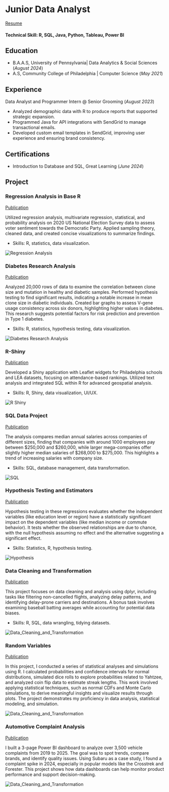 # Junior Data Analyst
[Resume](https://github.com/naokoi0408/Portfolio/blob/main/assets/Naoko%20Ishibashi%20Resume%20Data%20Analyst.pdf)
#### Technical Skill: R, SQL, Java, Python, Tableau, Power BI 

## Education
- B.A.A.S, University of Pennsylvania| Data Analytics & Social Sciences (_August 2024_)
- A.S, Community College of Philadelphia | Computer Science (_May 2021_)

## Experience
Data Analyst and Programmer Intern @ Senior Grooming (_August 2023_)

- Analyzed demographic data with R to produce reports that supported strategic expansion.
- Programmed Java for API integrations with SendGrid to manage transactional emails.
- Developed custom email templates in SendGrid, improving user experience and ensuring brand consistency.

## Certifications
- Introduction to Database and SQL, Great Learning (_June 2024_)
  
## Project
### Regression Analysis in Base R     
[Publication](https://github.com/naokoi0408/Final.Data310/blob/main/Regression%20Analysis%20/Regression_Analysis%20.pdf)

Utilized regression analysis, multivariate regression, statistical, and probability analysis on 2020 US National Election Survey data to assess voter sentiment towards the Democratic Party. Applied sampling theory, cleaned data, and created concise visualizations to summarize findings.
- Skills: R, statistics, data visualization.

![Regression Analysis](/assets/Difference_in_Mean.png)


### Diabetes Research Analysis
[Publication](https://github.com/naokoi0408/Portfolio/blob/main/assets/Data_Analysis_Project_Final.ver%20(1).pdf)

Analyzed 20,000 rows of data to examine the correlation between clone size and mutation in healthy and diabetic samples. Performed hypothesis testing to find significant results, indicating a notable increase in mean clone size in diabetic individuals. Created bar graphs to assess V-gene usage consistency across six donors, highlighting higher values in diabetes. This research suggests potential factors for risk prediction and prevention in Type 1 diabetes.
- Skills: R, statistics, hypothesis testing, data visualization.

![Diabetes Research Analysis](assets/Diabetes%20Research%20Analysis.png)


### R-Shiny
[Publication](https://github.com/naokoi0408/School_Rank_App/blob/main/School_Rank_App/School_Rank_App_Description.pdf)

Developed a Shiny application with Leaflet widgets for Philadelphia schools and LEA datasets, focusing on attendance-based rankings. Utilized text analysis and integrated SQL within R for advanced geospatial analysis.
- Skills: R, Shiny, data visualization, UI/UX.

![R Shiny](/assets/Regression_Table.png)


### SQL Data Project
[Publication](https://github.com/naokoi0408/SQL/blob/main/SQL/SQL.RStudio.pdf)

The analysis compares median annual salaries across companies of different sizes, finding that companies with around 1000 employees pay between $250,000 and $260,000, while larger mega-companies offer slightly higher median salaries of $268,000 to $275,000. This highlights a trend of increasing salaries with company size.
- Skills: SQL, database management, data transformation.

![SQL](/assets/SQL.png)


### Hypothesis Testing and Estimators
[Publication](https://github.com/naokoi0408/HypothesisTesting/blob/main/Hypothesis_Testing/HypothesisTesting.pdf)

Hypothesis testing in these regressions evaluates whether the independent variables (like education level or region) have a statistically significant impact on the dependent variables (like median income or commute behavior). It tests whether the observed relationships are due to chance, with the null hypothesis assuming no effect and the alternative suggesting a significant effect.
- Skills: Statistics, R, hypothesis testing.

![Hypothesis](assets/Hypothesis_Testing_N_Estimators.png)

### Data Cleaning and Transformation
[Publication](https://github.com/naokoi0408/Cleaning_And_Transforming_Data/blob/main/Cleaning_And_Transforming_Data/Cleaning_Data.pdf)

This project focuses on data cleaning and analysis using dplyr, including tasks like filtering non-cancelled flights, analyzing delay patterns, and identifying delay-prone carriers and destinations. A bonus task involves examining baseball batting averages while accounting for potential data biases.
- Skills: R, SQL, data wrangling, tidying datasets.

![Data_Cleaning_and_Transformation](assets/Data_Transformation.png)

### Random Variables
[Publication](https://github.com/naokoi0408/RandomVariables/blob/main/RandomVariables.file/RandomVariables..pdf)

In this project, I conducted a series of statistical analyses and simulations using R. I calculated probabilities and confidence intervals for normal distributions, simulated dice rolls to explore probabilities related to Yahtzee, and analyzed coin flip data to estimate streak lengths. This work involved applying statistical techniques, such as normal CDFs and Monte Carlo simulations, to derive meaningful insights and visualize results through plots. The project demonstrates my proficiency in data analysis, statistical modeling, and simulation.

![Data_Cleaning_and_Transformation](https://github.com/naokoi0408/Portfolio/blob/main/assets/RandomVariables.png)

### Automotive Complaint Analysis 
[Publication](https://github.com/naokoi0408/RandomVariables/blob/main/RandomVariables.file/RandomVariables..pdf)

I built a 3-page Power BI dashboard to analyze over 3,500 vehicle complaints from 2019 to 2025. The goal was to spot trends, compare brands, and identify quality issues. Using Subaru as a case study, I found a complaint spike in 2024, especially in popular models like the Crosstrek and Forester. This project shows how data dashboards can help monitor product performance and support decision-making.

![Data_Cleaning_and_Transformation](https://github.com/naokoi0408/Portfolio/blob/main/assets/RandomVariables.png)






